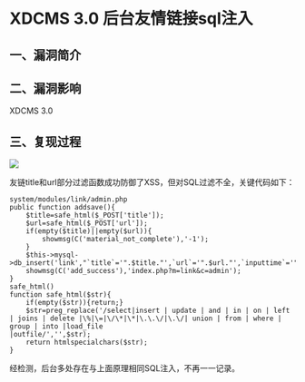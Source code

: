 XDCMS 3.0 后台友情链接sql注入
=============================

一、漏洞简介
------------

二、漏洞影响
------------

XDCMS 3.0

三、复现过程
------------

![](./resource/XDCMS3.0后台友情链接sql注入/media/rId24.jpg)

友链title和url部分过滤函数成功防御了XSS，但对SQL过滤不全，关键代码如下：

    system/modules/link/admin.php
    public function addsave(){
        $title=safe_html($_POST['title']);
        $url=safe_html($_POST['url']);
        if(empty($title)||empty($url)){
            showmsg(C('material_not_complete'),'-1');
        }
        $this->mysql->db_insert('link',"`title`='".$title."',`url`='".$url."',`inputtime`='".datetime()."',`is_lock`=0");
        showmsg(C('add_success'),'index.php?m=link&c=admin');
    }
    safe_html()
    function safe_html($str){
        if(empty($str)){return;}
        $str=preg_replace('/select|insert | update | and | in | on | left | joins | delete |\%|\=|\/\*|\*|\.\.\/|\.\/| union | from | where | group | into |load_file
    |outfile/','',$str);
        return htmlspecialchars($str);
    }

经检测，后台多处存在与上面原理相同SQL注入，不再一一记录。
